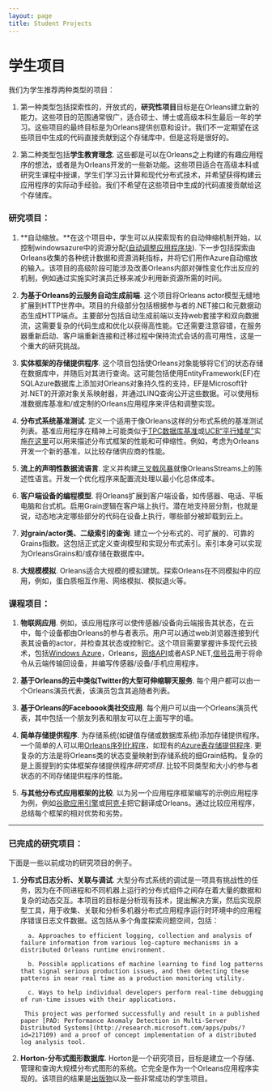 ```yaml
---
layout: page
title: Student Projects
---
```


# 学生项目

我们为学生推荐两种类型的项目：

1.  第一种类型包括探索性的，开放式的，**研究性项目**目标是在Orleans建立新的能力。这些项目的范围通常很广，适合硕士、博士或高级本科生最后一年的学习。这些项目的最终目标是为Orleans提供创意和设计。我们不一定期望在这些项目中生成的代码直接贡献到这个存储库中，但是这将是很好的。

2.  第二种类型包括**学生教育理念**. 这些都是可以在Orleans之上构建的有趣应用程序的想法，或者是为Orleans开发的一些新功能。这些项目适合在高级本科或研究生课程中授课，学生们学习云计算和现代分布式技术，并希望获得构建云应用程序的实际动手经验。我们不希望在这些项目中生成的代码直接贡献给这个存储库。

### 研究项目：

1.  **自动缩放。**在这个项目中，学生可以从探索现有的自动伸缩机制开始，以控制windowsazure中的资源分配([自动调整应用程序块](http://azure.microsoft.com/en-us/documentation/articles/cloud-services-dotnet-autoscaling-application-block/)). 下一步包括探索由Orleans收集的各种统计数据和资源消耗指标，并将它们用作Azure自动缩放的输入。该项目的高级阶段可能涉及改善Orleans内部对弹性变化作出反应的机制，例如通过实施实时演员迁移来减少利用新资源所需的时间。

2.  **为基于Orleans的云服务自动生成前端**. 这个项目将Orleans actor模型无缝地扩展到HTTP世界中。项目的升级部分包括根据参与者的.NET接口和元数据动态生成HTTP端点。主要部分包括自动生成前端以支持web套接字和双向数据流，这需要复杂的代码生成和优化以获得高性能。它还需要注意容错，在服务器重新启动、客户端重新连接和迁移过程中保持流式会话的高可用性，这是一个重大的研究挑战。

3.  **实体框架的存储提供程序**. 这个项目包括使Orleans对象能够将它们的状态存储在数据库中，并随后对其进行查询。这可能包括使用EntityFramework(EF)在SQLAzure数据库上添加对Orleans对象持久性的支持，EF是Microsoft针对.NET的开源对象关系映射器，并通过LINQ查询公开这些数据。可以使用标准数据库基准和/或定制的Orleans应用程序来评估和调整实现。

4.  **分布式系统基准测试**. 定义一个适用于像Orleans这样的分布式系统的基准测试列表。基准应用程序在精神上可能类似于[TPC数据库基准](http://www.tpc.org/information/benchmarks.asp)或[UCB“平行矮星”](https://paralleldwarfs.codeplex.com/)实施[在这里](http://view.eecs.berkeley.edu/wiki/Dwarfs)可以用来描述分布式框架的性能和可伸缩性。例如，考虑为Orleans开发一个新的基准，以比较存储供应商的性能。

5.  **流上的声明性数据流语言**. 定义并构建[三叉戟风暴](https://storm.apache.org/documentation/Trident-tutorial.html)就像OrleansStreams上的陈述性语言。开发一个优化程序来配置流处理以最小化总体成本。

6.  **客户端设备的编程模型**. 将Orleans扩展到客户端设备，如传感器、电话、平板电脑和台式机。启用Grain逻辑在客户端上执行。潜在地支持层分割，也就是说，动态地决定哪些部分的代码在设备上执行，哪些部分被卸载到云上。

7.  **对grain/actor类、二级索引的查询**. 建立一个分布式的、可扩展的、可靠的Grains指数。这包括正式定义查询模型和实现分布式索引。索引本身可以实现为OrleansGrains和/或存储在数据库中。

8.  **大规模模拟**. Orleans适合大规模的模拟建筑。探索Orleans在不同模拟中的应用，例如，蛋白质相互作用、网络模拟、模拟退火等。

### 课程项目：

1.  **物联网应用**. 例如，该应用程序可以使传感器/设备向云端报告其状态，在云中，每个设备都由Orleans的参与者表示。用户可以通过web浏览器连接到代表其设备的actor，并检查其状态或控制它。这个项目需要掌握许多现代云技术，包括[Windows Azure](http://azure.microsoft.com/)，Orleans，[网络API](http://www.asp.net/web-api)或者ASP.NET,[信号员](http://signalr.net/)用于将命令从云端传输回设备，并编写传感器/设备/手机应用程序。

2.  **基于Orleans的云中类似Twitter的大型可伸缩聊天服务**. 每个用户都可以由一个Orleans演员代表，该演员包含其追随者列表。

3.  **基于Orleans的Faceboook类社交应用**. 每个用户可以由一个Orleans演员代表，其中包括一个朋友列表和朋友可以在上面写字的墙。

4.  **简单存储提供程序**. 为存储系统(如键值存储或数据库系统)添加存储提供程序。一个简单的人可以用[Orleans序列化程序](https://github.com/dotnet/orleans/tree/master/src/Orleans/Serialization)，如现有的[Azure表存储提供程序](https://github.com/dotnet/orleans/blob/master/src/OrleansProviders/Storage/AzureTableStorage.cs). 更复杂的方法是将Orleans类的状态变量映射到存储系统的细Grain结构。复杂的是上面提到的实体框架存储提供程序*研究项目*. 比较不同类型和大小的参与者状态的不同存储提供程序的性能。

5.  **与其他分布式应用框架的比较**. 以为另一个应用程序框架编写的示例应用程序为例，例如[谷歌应用引擎](https://cloud.google.com/appengine/docs)或[阿克卡](http://akka.io/)把它翻译成Orleans。通过比较应用程序，总结每个框架的相对优势和劣势。

* * *

### 已完成的研究项目：

下面是一些以前成功的研究项目的例子。

1.  **分布式日志分析、关联与调试**. 大型分布式系统的调试是一项具有挑战性的任务，因为在不同进程和不同机器上运行的分布式组件之间存在着大量的数据和复杂的动态交互。本项目的目标是分析现有技术，提出解决方案，然后实现原型工具，用于收集、关联和分析多机器分布式应用程序运行时环境中的应用程序错误日志文件数据。这包括从多个角度探索问题空间，包括：

    ```
      a. Approaches to efficient logging, collection and analysis of failure information from various log-capture mechanisms in a distributed Orleans runtime environment.

      b. Possible applications of machine learning to find log patterns that signal serious production issues, and then detecting these patterns in near real time as a production monitoring utility.

      c. Ways to help individual developers perform real-time debugging of run-time issues with their applications.

     This project was performed successfully and result in a published paper [PAD: Performance Anomaly Detection in Multi-Server Distributed Systems](http://research.microsoft.com/apps/pubs/?id=217109) and a proof of concept implementation of a distributed log analysis tool.
    ```

2.  **Horton-分布式图形数据库**. Horton是一个研究项目，目标是建立一个存储、管理和查询大规模分布式图形的系统。它完全是作为一个Orleans应用程序实现的。该项目的结果是[出版物](http://research.microsoft.com/en-us/projects/ldg/)以及一些非常成功的学生项目。
